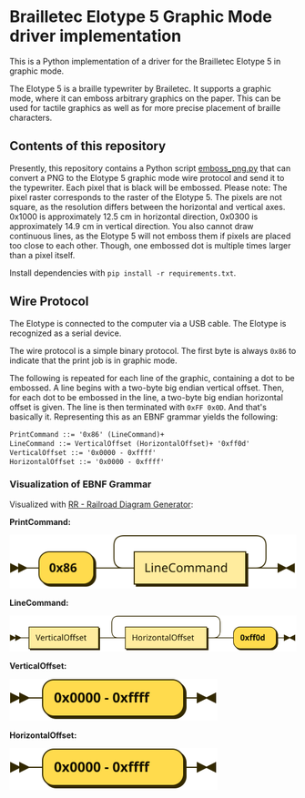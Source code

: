 # Brailletec Elotype 5 Graphic Mode driver implementation

This is a Python implementation of a driver for the Brailletec Elotype 5 in graphic mode.

The Elotype 5 is a braille typewriter by Brailetec.
It supports a graphic mode, where it can emboss arbitrary graphics on the paper.
This can be used for tactile graphics as well as for more precise placement of braille characters.

## Contents of this repository

Presently, this repository contains a Python script [emboss_png.py](./emboss_png.py) that can convert a PNG to the Elotype 5 graphic mode wire protocol and send it to the typewriter. Each pixel that is black will be embossed.
Please note: The pixel raster corresponds to the raster of the Elotype 5. The pixels are not square, as the resolution differs between the horizontal and vertical axes.
0x1000 is approximately 12.5 cm in horizontal direction, 0x0300 is approximately 14.9 cm in vertical direction.
You also cannot draw continuous lines, as the Elotype 5 will not emboss them if pixels are placed too close to each other. Though, one embossed dot is multiple times larger than a pixel itself.

Install dependencies with `pip install -r requirements.txt`.

## Wire Protocol

The Elotype is connected to the computer via a USB cable. The Elotype is recognized as a serial device.

The wire protocol is a simple binary protocol. The first byte is always `0x86` to indicate that the print job is in graphic mode.

The following is repeated for each line of the graphic, containing a dot to be embossed. A line begins with a two-byte big endian vertical offset. Then, for each dot to be embossed in the line, a two-byte big endian horizontal offset is given. The line is then terminated with `0xFF 0x0D`. And that's basically it. Representing this as an EBNF grammar yields the following:

```
PrintCommand ::= '0x86' (LineCommand)+
LineCommand ::= VerticalOffset (HorizontalOffset)+ '0xff0d'
VerticalOffset ::= '0x0000 - 0xffff'
HorizontalOffset ::= '0x0000 - 0xffff'
```

### Visualization of EBNF Grammar

Visualized with [RR - Railroad Diagram Generator](https://www.bottlecaps.de/rr/ui):

**PrintCommand:**

![PrintCommand](diagram/PrintCommand.svg)

**LineCommand:**

![LineCommand](diagram/LineCommand.svg)


**VerticalOffset:**

![VerticalOffset](diagram/VerticalOffset.svg)


**HorizontalOffset:**

![HorizontalOffset](diagram/HorizontalOffset.svg)

